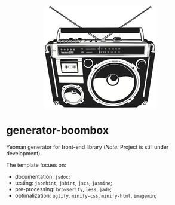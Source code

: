 <p align="center">
  <img height="274" width="300" src="https://github.com/tomasz-oponowicz/generator-boombox/blob/master/src/images/boombox.png" />
</p>

# generator-boombox

Yeoman generator for front-end library (_Note:_ Project is still under development).

The template focues on:

* documentation: `jsdoc`;
* testing: `jsonhint`, `jshint`, `jscs`, `jasmine`;
* pre-processing: `browserify`, `less`, `jade`;
* optimalization: `uglify`, `minify-css`, `minify-html`, `imagemin`;
